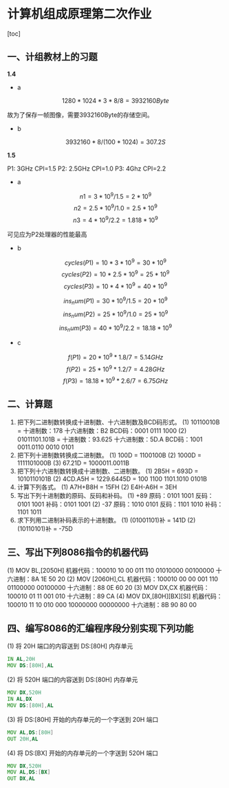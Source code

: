 # 计算机组成原理第二次作业

[toc]

## 一、计组教材上的习题

**1.4**

- a

$$1280 * 1024 * 3 * 8 / 8 = 3932160Byte$$

故为了保存一帧图像，需要3932160Byte的存储空间。

- b

$$3932160 * 8 / (100 * 1024) = 307.2S$$  


**1.5**

P1: 3GHz CPI=1.5
P2: 2.5GHz CPI=1.0
P3: 4Ghz CPI=2.2

- a

$$n1 = 3 * 10^9 / 1.5 = 2 * 10^9$$
$$n2 = 2.5 * 10^9 / 1.0 = 2.5 * 10^9$$
$$n3 = 4 * 10^9 / 2.2 = 1.818 * 10^9$$

可见应为P2处理器的性能最高

- b

$$cycles(P1) = 10 * 3 * 10^9 = 30 * 10^9$$
$$cycles(P2) = 10 * 2.5 * 10^9 = 25 * 10^9$$
$$cycles(P3) = 10 * 4 * 10^9 = 40 * 10^9$$

$$ins_num(P1) = 30 * 10^9 / 1.5 = 20 * 10^9$$
$$ins_num(P2) = 25 * 10^9 / 1.0 = 25 * 10^9$$
$$ins_num(P3) = 40 * 10^9 / 2.2 = 18.18 * 10^9$$

- c

$$f(P1) = 20 * 10^9 * 1.8/7 = 5.14GHz$$
$$f(P2) = 25 * 10^9 * 1.2/7 = 4.28GHz$$
$$f(P3) = 18.18 * 10^9 * 2.6/7 = 6.75GHz$$


## 二、计算题

1. 把下列二进制数转换成十进制数、十六进制数及BCD码形式。
    (1) 10110010B = 
    十进制数：178
    十六进制数：B2
    BCD码：0001 0111 1000
    (2) 01011101.101B =
    十进制数：93.625
    十六进制数：5D.A
    BCD码：1001 0011.0110 0010 0101
2. 把下列十进制数转换成二进制数。
    (1) 100D = 1100100B
    (2) 1000D = 1111101000B
    (3) 67.21D = 1000011.0011B
3. 把下列十六进制数转换成十进制数、二进制数。
    (1) 2B5H = 693D = 1010110101B
    (2) 4CD.A5H = 1229.6445D = 100 1100 1101.1010 0101B
4. 计算下列各式。
    (1) A7H+B8H = 15FH
    (2) E4H-A6H = 3EH
5. 写出下列十进制数的原码、反码和补码。
    (1) +89 原码：0101 1001 反码：0101 1001 补码：0101 1001
    (2) -37 原码：1010 0101 反码：1101 1010 补码：1101 1011 
6. 求下列用二进制补码表示的十进制数。
    (1) (01001101)补 = 141D
    (2) (10110101)补 = -75D

## 三、写出下列8086指令的机器代码

(1) MOV BL,[2050H] 机器代码：100010 10 00 011 110 01010000 00100000 十六进制：8A 1E 50 20
(2) MOV [2060H],CL 机器代码：100010 00 00 001 110 01100000 00100000 十六进制：88 0E 60 20
(3) MOV DX,CX 机器代码：100010 01 11 001 010 十六进制：89 CA
(4) MOV DX,[80H][BX][SI] 机器代码：100010 11 10 010 000 10000000 00000000 十六进制：8B 90 80 00

## 四、编写8086的汇编程序段分别实现下列功能

(1) 将 20H 端口的内容送到 DS:[80H] 内存单元

```asm
IN AL,20H
MOV DS:[80H],AL
```

(2) 将 520H 端口的内容送到 DS:[80H] 内存单元

```asm
MOV DX,520H
IN AL,DX
MOV DS:[80H],AL
```

(3) 将 DS:[80H] 开始的内存单元的一个字送到 20H 端口

```asm
MOV AL,DS:[80H]
OUT 20H,AL
```

(4) 将 DS:[BX] 开始的内存单元的一个字送到 520H 端口

```asm
MOV DX,520H
MOV AL,DS:[BX]
OUT DX,AL
```

